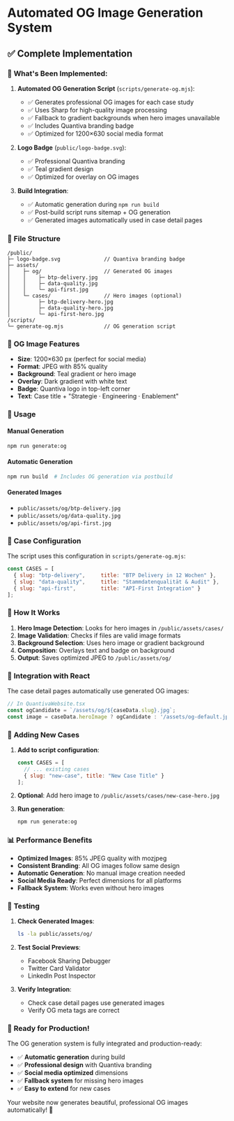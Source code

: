 # Automated OG Image Generation System

## ✅ **Complete Implementation**

### 🎯 **What's Been Implemented:**

1. **Automated OG Generation Script** (`scripts/generate-og.mjs`):
   - ✅ Generates professional OG images for each case study
   - ✅ Uses Sharp for high-quality image processing
   - ✅ Fallback to gradient backgrounds when hero images unavailable
   - ✅ Includes Quantiva branding badge
   - ✅ Optimized for 1200×630 social media format

2. **Logo Badge** (`public/logo-badge.svg`):
   - ✅ Professional Quantiva branding
   - ✅ Teal gradient design
   - ✅ Optimized for overlay on OG images

3. **Build Integration**:
   - ✅ Automatic generation during `npm run build`
   - ✅ Post-build script runs sitemap + OG generation
   - ✅ Generated images automatically used in case detail pages

### 📁 **File Structure**

```
/public/
├─ logo-badge.svg              // Quantiva branding badge
├─ assets/
│    ├─ og/                    // Generated OG images
│    │    ├─ btp-delivery.jpg
│    │    ├─ data-quality.jpg
│    │    └─ api-first.jpg
│    └─ cases/                 // Hero images (optional)
│         ├─ btp-delivery-hero.jpg
│         ├─ data-quality-hero.jpg
│         └─ api-first-hero.jpg
/scripts/
└─ generate-og.mjs             // OG generation script
```

### 🎨 **OG Image Features**

- **Size**: 1200×630 px (perfect for social media)
- **Format**: JPEG with 85% quality
- **Background**: Teal gradient or hero image
- **Overlay**: Dark gradient with white text
- **Badge**: Quantiva logo in top-left corner
- **Text**: Case title + "Strategie · Engineering · Enablement"

### 🔧 **Usage**

#### **Manual Generation**
```bash
npm run generate:og
```

#### **Automatic Generation**
```bash
npm run build  # Includes OG generation via postbuild
```

#### **Generated Images**
- `public/assets/og/btp-delivery.jpg`
- `public/assets/og/data-quality.jpg`
- `public/assets/og/api-first.jpg`

### 📝 **Case Configuration**

The script uses this configuration in `scripts/generate-og.mjs`:

```javascript
const CASES = [
  { slug: "btp-delivery",     title: "BTP Delivery in 12 Wochen" },
  { slug: "data-quality",     title: "Stammdatenqualität & Audit" },
  { slug: "api-first",        title: "API-First Integration" }
];
```

### 🎯 **How It Works**

1. **Hero Image Detection**: Looks for hero images in `/public/assets/cases/`
2. **Image Validation**: Checks if files are valid image formats
3. **Background Selection**: Uses hero image or gradient background
4. **Composition**: Overlays text and badge on background
5. **Output**: Saves optimized JPEG to `/public/assets/og/`

### 🔄 **Integration with React**

The case detail pages automatically use generated OG images:

```typescript
// In QuantivaWebsite.tsx
const ogCandidate = `/assets/og/${caseData.slug}.jpg`;
const image = caseData.heroImage ? ogCandidate : '/assets/og-default.jpg';
```

### 🚀 **Adding New Cases**

1. **Add to script configuration**:
   ```javascript
   const CASES = [
     // ... existing cases
     { slug: "new-case", title: "New Case Title" }
   ];
   ```

2. **Optional**: Add hero image to `/public/assets/cases/new-case-hero.jpg`

3. **Run generation**:
   ```bash
   npm run generate:og
   ```

### 📊 **Performance Benefits**

- **Optimized Images**: 85% JPEG quality with mozjpeg
- **Consistent Branding**: All OG images follow same design
- **Automatic Generation**: No manual image creation needed
- **Social Media Ready**: Perfect dimensions for all platforms
- **Fallback System**: Works even without hero images

### 🧪 **Testing**

1. **Check Generated Images**:
   ```bash
   ls -la public/assets/og/
   ```

2. **Test Social Previews**:
   - Facebook Sharing Debugger
   - Twitter Card Validator
   - LinkedIn Post Inspector

3. **Verify Integration**:
   - Check case detail pages use generated images
   - Verify OG meta tags are correct

### 🎉 **Ready for Production!**

The OG generation system is fully integrated and production-ready:

- ✅ **Automatic generation** during build
- ✅ **Professional design** with Quantiva branding
- ✅ **Social media optimized** dimensions
- ✅ **Fallback system** for missing hero images
- ✅ **Easy to extend** for new cases

Your website now generates beautiful, professional OG images automatically! 🚀


